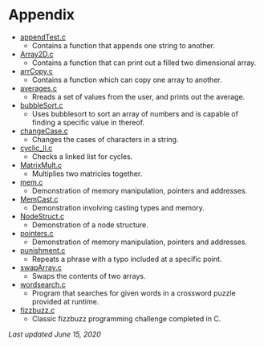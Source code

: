 # Appendix

* [appendTest.c](appendTest.c)
	* Contains a function that appends one string to another. 
* [Array2D.c](Array2D.c)
	* Contains a function that can print out a filled two dimensional array. 
* [arrCopy.c](arrCopy.c)
	* Contains a function which can copy one array to another.
* [averages.c](averages.c)
	* Rreads a set of values from the user, and prints out the average.
* [bubbleSort.c](bubbleSort.c)
	* Uses bubblesort to sort an array of numbers and is capable of finding a specific value in thereof. 
* [changeCase.c](changeCase.c)
	* Changes the cases of characters in a string. 
* [cyclic_ll.c](cyclic_ll.c)
	* Checks a linked list for cycles. 
* [MatrixMult.c](MatrixMult.c)
	*  Multiplies two matricies together.
* [mem.c](mem.c)
	* Demonstration of memory manipulation, pointers and addresses.
* [MemCast.c](MemCast.c)
	* Demonstration involving casting types and memory.
* [NodeStruct.c](NodeStruct.c)
	* Demonstration of a node structure.
* [pointers.c](pointers.c)
	* Demonstration of memory manipulation, pointers and addresses.
* [punishment.c](punishment.c)
	* Repeats a phrase with a typo included at a specific point. 
* [swapArray.c](swapArray.c)
	* Swaps the contents of two arrays. 
* [wordsearch.c](wordsearch/wordsearch.c)
	* Program that searches for given words in a crossword puzzle provided at runtime. 
* [fizzbuzz.c](fizzbuzz.c)
    * Classic fizzbuzz programming challenge completed in C.

*Last updated June 15, 2020*

